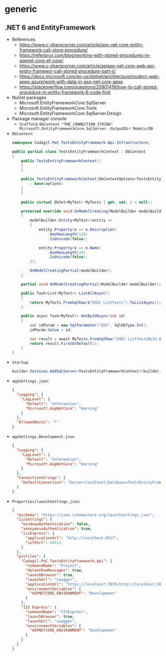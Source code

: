 # generic

## .NET 6 and EntityFramework
- References
  - https://www.c-sharpcorner.com/article/asp-net-core-entity-framework-call-store-procedure/
  - https://referbruv.com/blog/working-with-stored-procedures-in-aspnet-core-ef-core/
  - https://www.c-sharpcorner.com/article/apiasp-net-core-web-api-entity-framewor-call-stored-procedure-part-ii/
  - https://docs.microsoft.com/en-us/dotnet/architecture/modern-web-apps-azure/work-with-data-in-asp-net-core-apps
  - https://stackoverflow.com/questions/20901419/how-to-call-stored-procedure-in-entity-framework-6-code-first
- NuGet packages
  - Microsoft.EntityFrameworkCore.SqlServer
  - Microsoft.EntityFrameworkCore.Tools
  - Microsoft.EntityFrameworkCore.SqlServer.Design
- Package manager console
  - `Scaffold-DbContext "THE_CONNECTION_STRING" Microsoft.EntityFrameworkCore.SqlServer -OutputDir Models/DB`
- `DbContext`:
  ```csharp
  namespace Cadagil.PoC.TestsEntityFramework.Api.Infrastructure;

  public partial class TestsEntityFrameworkContext : DbContext
  {
      public TestsEntityFrameworkContext()
      {
      }

      public TestsEntityFrameworkContext(DbContextOptions<TestsEntityFrameworkContext> options)
          : base(options)
      {
      }
   
      public virtual DbSet<MyTest> MyTests { get; set; } = null!;
  
      protected override void OnModelCreating(ModelBuilder modelBuilder)
      {
          modelBuilder.Entity<MyTest>(entity =>
          {
              entity.Property(e => e.Description)
                  .HasMaxLength(120)
                  .IsUnicode(false);

              entity.Property(e => e.Name)
                  .HasMaxLength(20)
                  .IsUnicode(false);
          });

          OnModelCreatingPartial(modelBuilder);
      }

      partial void OnModelCreatingPartial(ModelBuilder modelBuilder);

      public Task<List<MyTest>> ListAllAsync()
      {
          return MyTests.FromSqlRaw($"EXEC ListTests").ToListAsync();
      }

      public async Task<MyTest?> GetByIdAsync(int id)
      {
          var idParam = new SqlParameter("@Id", SqlDbType.Int);
          idParam.Value = id;

          var result = await MyTests.FromSqlRaw("EXEC ListTestsById @Id", idParam).ToListAsync();
          return result.FirstOrDefault();
      }
  }
  ```
- `Startup`:
  ```csharp
  builder.Services.AddSqlServer<TestsEntityFrameworkContext>(builder.Configuration.GetConnectionString("DefaultConnection"));
  ```
- `appSettings.json`:
  ```json
  {
    "Logging": {
      "LogLevel": {
        "Default": "Information",
        "Microsoft.AspNetCore": "Warning"
      }
    },
    "AllowedHosts": "*"
  }
  ```
- `appSettings.Development.json`
  ```json
  {
    "Logging": {
      "LogLevel": {
        "Default": "Information",
        "Microsoft.AspNetCore": "Warning"
      }
    },
    "ConnectionStrings": {
      "DefaultConnection": "Server=localhost;Database=TestsEntityFramework;User Id=sa;Password=Pa55w0rd;"
    }
  }
  ```
- `Properties/launchSettings.json`:
  ```json
  {
    "$schema": "https://json.schemastore.org/launchsettings.json",
    "iisSettings": {
      "windowsAuthentication": false,
      "anonymousAuthentication": true,
      "iisExpress": {
        "applicationUrl": "http://localhost:9517",
        "sslPort": 44313
      }
    },
    "profiles": {
      "Cadagil.PoC.TestsEntityFramework.Api": {
        "commandName": "Project",
        "dotnetRunMessages": true,
        "launchBrowser": true,
        "launchUrl": "swagger",
        "applicationUrl": "https://localhost:7039;http://localhost:5039",
        "environmentVariables": {
          "ASPNETCORE_ENVIRONMENT": "Development"
        }
      },
      "IIS Express": {
        "commandName": "IISExpress",
        "launchBrowser": true,
        "launchUrl": "swagger",
        "environmentVariables": {
          "ASPNETCORE_ENVIRONMENT": "Development"
        }
      }
    }
  }
  ```
